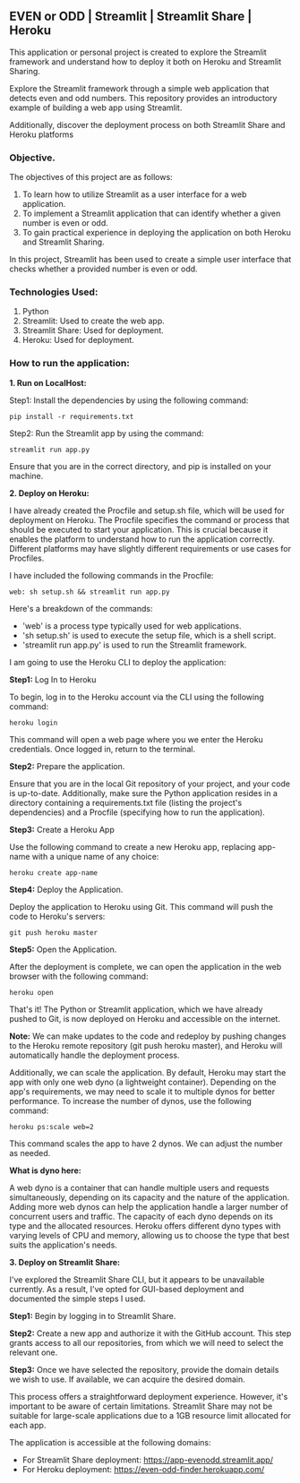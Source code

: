 ## EVEN or ODD | Streamlit | Streamlit Share |  Heroku  

This application or personal project is created to explore the Streamlit framework and understand how to deploy it both on Heroku and Streamlit Sharing.

Explore the Streamlit framework through a simple web application that detects even and odd numbers.
This repository provides an introductory example of building a web app using Streamlit.

Additionally, discover the deployment process on both Streamlit Share and Heroku platforms


### Objective.

The objectives of this project are as follows:
1. To learn how to utilize Streamlit as a user interface for a web application.
2. To implement a Streamlit application that can identify whether a given number is even or odd.
3. To gain practical experience in deploying the application on both Heroku and Streamlit Sharing.

In this project, Streamlit has been used to create a simple user interface that checks whether a provided number is even or odd.


### Technologies Used:
1. Python
2. Streamlit: Used to create the web app.
3. Streamlit Share: Used for deployment.
4. Heroku: Used for deployment.


### How to run the application:

**1. Run on LocalHost:** 

Step1: Install the dependencies by using the following command:
```
pip install -r requirements.txt
```
Step2: Run the Streamlit app by using the command:
```
streamlit run app.py
```
Ensure that you are in the correct directory, and pip is installed on your machine.



**2. Deploy on Heroku:** 

I have already created the Procfile and setup.sh file, which will be used for deployment on Heroku. The Procfile specifies the command or process that should be executed to start your application. This is crucial because it enables the platform to understand how to run the application correctly. Different platforms may have slightly different requirements or use cases for Procfiles. 

I have included the following commands in the Procfile:
```
web: sh setup.sh && streamlit run app.py
```
Here's a breakdown of the commands:

* 'web' is a process type typically used for web applications.
* 'sh setup.sh' is used to execute the setup file, which is a shell script.
* 'streamlit run app.py' is used to run the Streamlit framework.


I am going to use the Heroku CLI to deploy the application:

**Step1:** Log In to Heroku

To begin, log in to the Heroku account via the CLI using the following command:
```
heroku login
```
This command will open a web page where you we enter the Heroku credentials. Once logged in, return to the terminal.


**Step2:** Prepare the application.

Ensure that you are in the local Git repository of your project, and your code is up-to-date. Additionally, make sure the Python application resides in a directory containing a requirements.txt file (listing the project's dependencies) and a Procfile (specifying how to run the application).


**Step3:** Create a Heroku App

Use the following command to create a new Heroku app, replacing app-name with a unique name of any choice:
```
heroku create app-name
```



**Step4:** Deploy the Application.

Deploy the application to Heroku using Git. This command will push the code to Heroku's servers:

```
git push heroku master
```


**Step5:** Open the Application.

After the deployment is complete, we can open the application in the web browser with the following command:
```
heroku open
```

That's it! The Python or Streamlit application, which we have already pushed to Git, is now deployed on Heroku and accessible on the internet.

**Note:** We can make updates to the code and redeploy by pushing changes to the Heroku remote repository (git push heroku master), and Heroku will automatically handle the deployment process.

Additionally, we can scale the application. By default, Heroku may start the app with only one web dyno (a lightweight container). Depending on the app's requirements, we may need to scale it to multiple dynos for better performance. To increase the number of dynos, use the following command:

```
heroku ps:scale web=2
```
This command scales the app to have 2 dynos. We can adjust the number as needed.


**What is dyno here:**

A web dyno is a container that can handle multiple users and requests simultaneously, depending on its capacity and the nature of the application. Adding more web dynos can help the application handle a larger number of concurrent users and traffic. The capacity of each dyno depends on its type and the allocated resources. Heroku offers different dyno types with varying levels of CPU and memory, allowing us to choose the type that best suits the application's needs.



**3. Deploy on Streamlit Share:**

I've explored the Streamlit Share CLI, but it appears to be unavailable currently. As a result, I've opted for GUI-based deployment and documented the simple steps I used.

**Step1:** Begin by logging in to Streamlit Share.

**Step2:** Create a new app and authorize it with the GitHub account. This step grants access to all our repositories, from which we will need to select the relevant one.

**Step3:** Once we have selected the repository, provide the domain details we wish to use. If available, we can acquire the desired domain.

This process offers a straightforward deployment experience. However, it's important to be aware of certain limitations. Streamlit Share may not be suitable for large-scale applications due to a 1GB resource limit allocated for each app.

The application is accessible at the following domains:
*   For Streamlit Share deployment: https://app-evenodd.streamlit.app/
*   For Heroku deployment: https://even-odd-finder.herokuapp.com/
